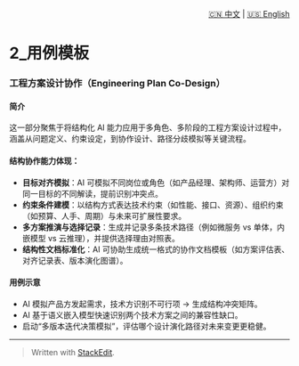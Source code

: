 <p align="right">
  <a href="/docs/zh/2_use_cases/2.1_Engineering%20scheme.md">🇨🇳 中文</a> | <a href="/docs/en/2_use_cases/2.1_Engineering%20scheme.md">🇺🇸 English</a>
</p>
 
 #  2\_用例模板

###  工程方案设计协作（Engineering Plan Co-Design）

#### 简介

这一部分聚焦于将结构化 AI 能力应用于多角色、多阶段的工程方案设计过程中，涵盖从问题定义、约束设定，到协作设计、路径分歧模拟等关键流程。

#### 结构协作能力体现：

* **目标对齐模拟**：AI 可模拟不同岗位或角色（如产品经理、架构师、运营方）对同一目标的不同解读，提前识别冲突点。
* **约束条件建模**：以结构方式表达技术约束（如性能、接口、资源）、组织约束（如预算、人手、周期）与未来可扩展性要求。
* **多方案推演与选择记录**：生成并记录多条技术路径（例如微服务 vs 单体，内嵌模型 vs 云推理），并提供选择理由对照表。
* **结构性文档标准化**：AI 可协助生成统一格式的协作文档模板（如方案评估表、对齐记录表、版本演化图谱）。

#### 用例示意

* AI 模拟产品方发起需求，技术方识别不可行项 → 生成结构冲突矩阵。
* AI 基于语义嵌入模型快速识别两个技术方案之间的兼容性缺口。
* 启动“多版本迭代决策模拟”，评估哪个设计演化路径对未来变更更稳健。

---


> Written with [StackEdit](https://stackedit.io/).

